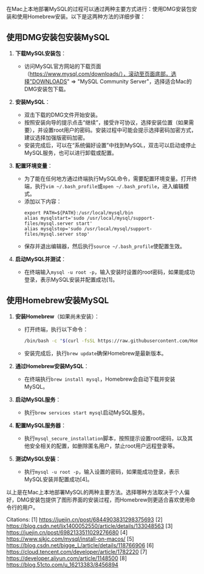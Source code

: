 在Mac上本地部署MySQL的过程可以通过两种主要方式进行：使用DMG安装包安装和使用Homebrew安装。以下是这两种方法的详细步骤：

## 使用DMG安装包安装MySQL

1. **下载MySQL安装包**：
   - 访问MySQL官方网站的下载页面（https://www.mysql.com/downloads/），滚动至页面底部，选择"DOWNLOADS" => "MySQL Community Server"，选择适合Mac的DMG安装包下载。

2. **安装MySQL**：
   - 双击下载的DMG文件开始安装。
   - 按照安装向导的提示点击“继续”，接受许可协议，选择安装位置（如果需要），并设置root用户的密码。安装过程中可能会提示选择密码加密方式，建议选择加强版密码加密。
   - 安装完成后，可以在“系统偏好设置”中找到MySQL，双击可以启动或停止MySQL服务，也可以进行卸载或配置。

3. **配置环境变量**：
   - 为了能在任何地方通过终端执行MySQL命令，需要配置环境变量。打开终端，执行`vim ~/.bash_profile`或`open ~/.bash_profile`，进入编辑模式。
   - 添加以下内容：
     ```
     export PATH=${PATH}:/usr/local/mysql/bin
     alias mysqlstart='sudo /usr/local/mysql/support-files/mysql.server start'
     alias mysqlstop='sudo /usr/local/mysql/support-files/mysql.server stop'
     ```
   - 保存并退出编辑器，然后执行`source ~/.bash_profile`使配置生效。

4. **启动MySQL并测试**：
   - 在终端输入`mysql -u root -p`，输入安装时设置的root密码，如果能成功登录，表示MySQL安装并配置成功[1]。

## 使用Homebrew安装MySQL

1. **安装Homebrew**（如果尚未安装）：
   - 打开终端，执行以下命令：
     ```bash
     /bin/bash -c "$(curl -fsSL https://raw.githubusercontent.com/Homebrew/install/HEAD/install.sh)"
     ```
   - 安装完成后，执行`brew update`确保Homebrew是最新版本。

2. **通过Homebrew安装MySQL**：
   - 在终端执行`brew install mysql`，Homebrew会自动下载并安装MySQL。

3. **启动MySQL服务**：
   - 执行`brew services start mysql`启动MySQL服务。

4. **配置MySQL服务器**：
   - 执行`mysql_secure_installation`脚本，按照提示设置root密码，以及其他安全相关的配置，如删除匿名用户，禁止root用户远程登录等。

5. **测试MySQL安装**：
   - 执行`mysql -u root -p`，输入设置的密码，如果能成功登录，表示MySQL安装并配置成功[4]。

以上是在Mac上本地部署MySQL的两种主要方法。选择哪种方法取决于个人偏好，DMG安装包提供了图形界面的安装过程，而Homebrew则更适合喜欢使用命令行的用户。

Citations:
[1] https://juejin.cn/post/6844903831298375693
[2] https://blog.csdn.net/ljx1400052550/article/details/133048563
[3] https://juejin.cn/post/6982133511029276680
[4] https://www.sjkjc.com/mysql/install-on-macos/
[5] https://blog.csdn.net/bigge_L/article/details/118766906
[6] https://cloud.tencent.com/developer/article/1782220
[7] https://developer.aliyun.com/article/1148500
[8] https://blog.51cto.com/u_16213383/8456894
